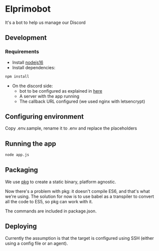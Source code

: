 # Elprimobot

It's a bot to help us manage our Discord

## Development

### Requirements

* Install [nodejs16](https://nodejs.org/download/release/latest-v16.x/)
* Install dependencies:
```bash
npm install
```
* On the discord side: 
  * bot to be configured as explained in [here](https://discord.com/developers/docs/getting-started)
  * A server with the app running
  * The callback URL configured (we used nginx with letsencrypt)

## Configuring environment

Copy .env.sample, rename it to .env and replace the placeholders

## Running the app

```bash
node app.js
```

## Packaging

We use [pkg](https://www.npmjs.com/package/pkg) to create a static binary, platform agnostic.

Now there's a problem with pkg: it doesn't compile ES6, and that's what we're using. The solution for now is to use babel as a transpiler to convert all the code to ES5, so pkg can work with it.

The commands are included in package.json.

## Deploying

Currently the assumption is that the target is configured using SSH (either using a config file or an agent).

